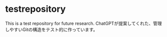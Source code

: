 # testrepository
This is a test repository for future research.
ChatGPTが提案してくれた、管理しやすいGitの構造をテスト的に作っています。
